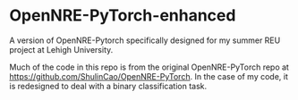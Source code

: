 # OpenNRE-PyTorch-enhanced
A version of OpenNRE-Pytorch specifically designed for my summer REU project at Lehigh University.

Much of the code in this repo is from the original OpenNRE-PyTorch repo at https://github.com/ShulinCao/OpenNRE-PyTorch. In the case of my code, it is redesigned to deal with a binary classification task.
